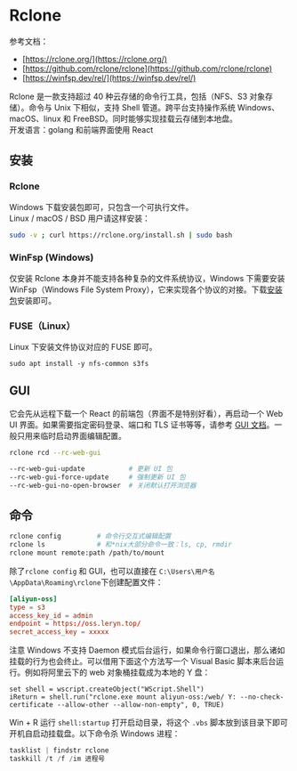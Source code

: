 <a name="aXoIw"></a>
# Rclone
参考文档：

- [https://rclone.org/](https://rclone.org/)
- [https://github.com/rclone/rclone](https://github.com/rclone/rclone)
- [https://winfsp.dev/rel/](https://winfsp.dev/rel/)

Rclone 是一款支持超过 40 种云存储的命令行工具，包括（NFS、S3 对象存储）。命令与 Unix 下相似，支持 Shell 管道。跨平台支持操作系统 Windows、macOS、linux 和 FreeBSD。同时能够实现挂载云存储到本地盘。<br />开发语言：golang 和前端界面使用 React
<a name="iZNZI"></a>
## 安装
<a name="ERr7R"></a>
### Rclone
Windows 下载安装包即可，只包含一个可执行文件。<br />Linux / macOS / BSD 用户请这样安装：
```bash
sudo -v ; curl https://rclone.org/install.sh | sudo bash
```
<a name="ZRYmj"></a>
### WinFsp (Windows)
仅安装 Rclone 本身并不能支持各种复杂的文件系统协议，Windows 下需要安装 WinFsp（Windows File System Proxy），它来实现各个协议的对接。下载[安装包](https://winfsp.dev/rel/)安装即可。
<a name="eHbGd"></a>
### FUSE（Linux）
Linux 下安装文件协议对应的 FUSE 即可。
```vbnet
sudo apt install -y nfs-common s3fs
```
<a name="I649Z"></a>
## GUI
它会先从远程下载一个 React 的前端包（界面不是特别好看），再启动一个 Web UI 界面。如果需要指定密码登录、端口和 TLS 证书等等，请参考 [GUI 文档](https://rclone.org/gui/)。一般只用来临时启动界面编辑配置。
```bash
rclone rcd --rc-web-gui

--rc-web-gui-update           # 更新 UI 包
--rc-web-gui-force-update     # 强制更新 UI 包
--rc-web-gui-no-open-browser  # 关闭默认打开浏览器
```
<a name="ecwZm"></a>
## 命令
```bash
rclone config         # 命令行交互式编辑配置
rclone ls             # 和*nix大部分命令一致：ls, cp, rmdir
rclone mount remote:path /path/to/mount
```
除了`rclone config` 和 GUI，也可以直接在 `C:\Users\用户名\AppData\Roaming\rclone`下创建配置文件：
```toml
[aliyun-oss]
type = s3
access_key_id = admin
endpoint = https://oss.leryn.top/
secret_access_key = xxxxx
```
注意 Windows 不支持 Daemon 模式后台运行，如果命令行窗口退出，那么诸如挂载的行为也会终止。可以借用下面这个方法写一个 Visual Basic 脚本来后台运行。例如将阿里云下的 web 对象桶挂载成为本地的 Y 盘：
```basic
set shell = wscript.createObject("WScript.Shell")
iReturn = shell.run("rclone.exe mount aliyun-oss:/web/ Y: --no-check-certificate --allow-other --allow-non-empty", 0, TRUE)
```
Win + R 运行 `shell:startup` 打开启动目录，将这个 `.vbs` 脚本放到该目录下即可开机自启动挂载盘。以下命令杀 Windows 进程：
```powershell
tasklist | findstr rclone
taskkill /t /f /im 进程号
```
